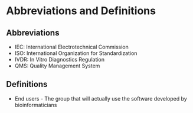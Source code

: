 # Abbreviations and Definitions

## Abbreviations
-   IEC: International Electrotechnical Commission
-   ISO: International Organization for Standardization
-   IVDR: In Vitro Diagnostics Regulation
-   QMS: Quality Management System

## Definitions
-   End users - The group that will actually use the software developed by bioinformaticians

